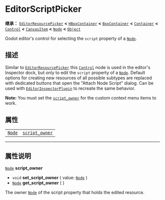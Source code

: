 <!-- ⚠ 请勿编辑本文件 ⚠ -->
<!-- 本文档使用脚本从 WeDot 引擎源码仓库生成。 -->
<!-- 生成脚本：https://github.com/WeDot-Engine/WeDot/tree/4.3/doc/tools/make_md.py； -->
<!-- 原文件：https://github.com/WeDot-Engine/WeDot/tree/4.3/doc/classes/EditorScriptPicker.xml。 -->

<div id="_class_editorscriptpicker"></div>

# EditorScriptPicker

**继承：** [`EditorResourcePicker`](class_editorresourcepicker.md) **<** [`HBoxContainer`](class_hboxcontainer.md) **<** [`BoxContainer`](class_boxcontainer.md) **<** [`Container`](class_container.md) **<** [`Control`](class_control.md) **<** [`CanvasItem`](class_canvasitem.md) **<** [`Node`](class_node.md) **<** [`Object`](class_object.md)

Godot editor's control for selecting the `script` property of a [`Node`](class_node.md).

## 描述

Similar to [`EditorResourcePicker`](class_editorresourcepicker.md) this [`Control`](class_control.md) node is used in the editor's Inspector dock, but only to edit the `script` property of a [`Node`](class_node.md). Default options for creating new resources of all possible subtypes are replaced with dedicated buttons that open the "Attach Node Script" dialog. Can be used with [`EditorInspectorPlugin`](class_editorinspectorplugin.md) to recreate the same behavior.

 **Note:** You must set the [`script_owner`](class_editorscriptpicker.md#class_editorscriptpicker_property_script_owner) for the custom context menu items to work.

## 属性

|||
|:-:|:--|
| [`Node`](class_node.md) | [`script_owner`](class_editorscriptpicker.md#class_editorscriptpicker_property_script_owner) |

<!-- rst-class:: classref-section-separator -->

---

## 属性说明

<div id="_class_editorscriptpicker_property_script_owner"></div>

[`Node`](class_node.md) **script_owner** <div id="class_editorscriptpicker_property_script_owner"></div>

- `void` **set_script_owner** ( value: [`Node`](class_node.md) )
- [`Node`](class_node.md) **get_script_owner** ( )

The owner [`Node`](class_node.md) of the script property that holds the edited resource.

[^virtual]: 本方法通常需要用户覆盖才能生效。
[^const]: 本方法无副作用，不会修改该实例的任何成员变量。
[^vararg]: 本方法除了能接受在此处描述的参数外，还能够继续接受任意数量的参数。
[^constructor]: 本方法用于构造某个类型。
[^static]: 调用本方法无需实例，可直接使用类名进行调用。
[^operator]: 本方法描述的是使用本类型作为左操作数的有效运算符。
[^bitfield]: 这个值是由下列位标志构成位掩码的整数。
[^void]: 无返回值。
